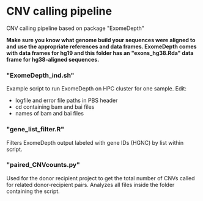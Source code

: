 # CNV calling pipeline

CNV calling pipeline based on package "ExomeDepth"

**Make sure you know what genome build your sequences were aligned to and use the appropriate references and data frames. ExomeDepth comes with data frames for hg19 and this folder has an "exons_hg38.Rda" data frame for hg38-aligned sequences.**

### "ExomeDepth_ind.sh"

Example script to run ExomeDepth on HPC cluster for one sample. Edit: 

* logfile and error file paths in PBS header
* cd containing bam and bai files
* names of bam and bai files

### "gene_list_filter.R"

Filters ExomeDepth output labeled with gene IDs (HGNC) by list within script. 

### "paired_CNVcounts.py"

Used for the donor recipient project to get the total number of CNVs called for related donor-recipient pairs. Analyzes all files inside the folder containing the script. 


